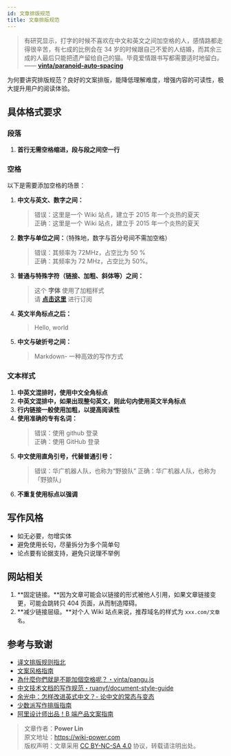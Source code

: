 ```yaml
---
id: 文章排版规范
title: 文章排版规范
---
```


> 有研究显示，打字的时候不喜欢在中文和英文之间加空格的人，感情路都走得很辛苦，有七成的比例会在 34 岁的时候跟自己不爱的人结婚，而其余三成的人最后只能把遗产留给自己的猫。毕竟爱情跟书写都需要适时地留白。 —— [**vinta/paranoid-auto-spacing**](https://github.com/vinta/pangu.js)

为何要讲究排版规范？良好的文案排版，能降低理解难度，增强内容的可读性，极大提升用户的阅读体验。



## 具体格式要求

### 段落

1. **首行无需空格缩进，段与段之间空一行**

### 空格

以下是需要添加空格的场景：

1. **中文与英文、数字之间：**
   > 错误：这里是一个 Wiki 站点，建立于 2015 年一个炎热的夏天  
   > 正确：这里是一个 Wiki 站点，建立于 2015 年一个炎热的夏天
2. **数字与单位之间：**（特殊地，数字与百分号间不需加空格）
   > 错误：其频率为 72MHz，占空比为 50 %  
   > 正确：其频率为 72 MHz，占空比为 50%。
3. **普通与特殊字符（链接、加粗、斜体等）之间：**
   > 这个 **字体** 使用了加粗样式  
   > 请 **[点击这里](https://wiki.wildwolf.tech/)** 进行订阅
4. **英文半角标点之后：**
   > Hello, world
5. **中文与破折号之间：**
   > Markdown- 一种高效的写作方式

### 文本样式

1. **中英文混排时，使用中文全角标点**
2. **中英文混排中，如果出现整句英文，则此句内使用英文半角标点**
3. **行内链接一般使用加粗，以提高阅读性**
4. **使用准确的专有名词：**
   > 错误：使用 github 登录  
   > 正确：使用 GitHub 登录
5. **中文使用直角引号，代替普通引号：**
   > 错误：华广机器人队，也称为“野狼队”
   > 正确：华广机器人队，也称为「野狼队」
6. **不重复使用标点以强调**

## 写作风格

- 如无必要，勿增实体
- 避免使用长句，尽量拆分为多个简单句
- 论点要有论据支持，避免只说理不举例

## 网站相关

1. **固定链接。**因为文章可能会以链接的形式被他人引用，如果文章链接变更，可能会跳转只 404 页面，从而制造障碍。
2. **减少链接层级。**对个人 Wiki 站点来说，推荐域名的样式为 `xxx.com/文章名`。

## 参考与致谢

- [译文排版规则指北](https://github.com/xitu/gold-miner/wiki/%E8%AF%91%E6%96%87%E6%8E%92%E7%89%88%E8%A7%84%E5%88%99%E6%8C%87%E5%8C%97)
- [文案风格指南](https://open.leancloud.cn/copywriting-style-guide/)
- [為什麼你們就是不能加個空格呢？・vinta/pangu.js](https://github.com/vinta/pangu.js)
- [中文技术文档的写作规范・ruanyf/document-style-guide](https://github.com/ruanyf/document-style-guide)
- [余光中：怎样改进英式中文？- 论中文的常态与变态](https://open.leancloud.cn/improve-chinese/)
- [少数派写作排版指南](https://sspai.com/post/37815)
- [阿里设计师出品！B 端产品文案指南](https://mp.weixin.qq.com/s/58f12ia2iFRTOXJitQIO2w)

> 文章作者：**Power Lin**  
> 原文地址：<https://wiki-power.com>  
> 版权声明：文章采用 [CC BY-NC-SA 4.0](https://creativecommons.org/licenses/by/4.0/deed.zh) 协议，转载请注明出处。
